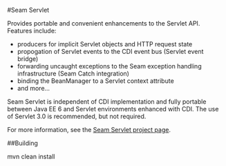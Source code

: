 #Seam Servlet

Provides portable and convenient enhancements to the Servlet API. Features include:

+ producers for implicit Servlet objects and HTTP request state
+ propogation of Servlet events to the CDI event bus (Servlet event bridge)
+ forwarding uncaught exceptions to the Seam exception handling infrastructure (Seam Catch integration)
+ binding the BeanManager to a Servlet context attribute
+ and more...

Seam Servlet is independent of CDI implementation and fully portable between
Java EE 6 and Servlet environments enhanced with CDI. The use of Servlet 3.0 is
recommended, but not required.

For more information, see the [Seam Servlet project page](http://seamframework.org/Seam3/Servlet).

##Building

   mvn clean install
